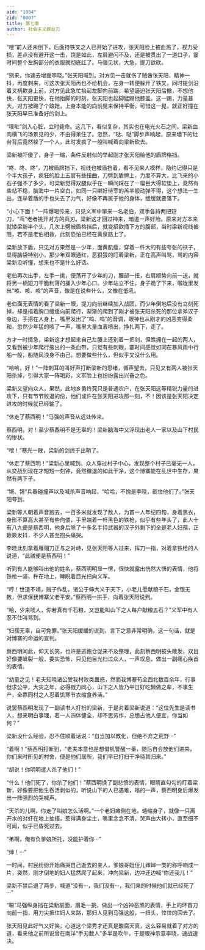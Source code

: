```yaml
---
aid: "1004"
zid: "0007"
title: 第七章
author: 社会主义螺丝刀
---
```


“嗖”前人还未倒下，后面持铁叉之人已开始了进攻，张天阳脸上被血溅了，视力受损，差点没有避开这一击，饶是如此，左肩避闪不及，还是被贯出了一道口子，霎时间整个左胸部分的衣服就彻底红了。马强见状，大急，提刀欲砍。

“别来，你速去增援李晓。”张天阳喊到。对方见一击就伤了贼酋张天阳，精神一抖，再度刺来，可这次张天阳再也不给机会，左身一转便躲开了铁叉，同时提剑沿着叉柄欺身上前，对方见此急忙抬起左脚向前踹，希望逼迫张天阳后撤，不想他快，张天阳更快，在他抬脚的时刻，张天阳也起脚猛踢他膝盖。这一踢，力量甚大，对方被踢了个踉跄，上身本能的向前晃来保持平衡，可惜这一晃，就正好撞在张天阳早已准备好的剑上。

“噗呲”剑入心脏，立时毙命。这几下，看似复杂，其实也在电光火石之间，梁新血肉横飞的场景见的少，不由得呆住了。忽然，“哒、哒”脚步声响起，原来墙下的灶台背后竟然躲了一个人，此时发疯了一般叫喊着向梁新砍去。

梁新被吓傻了，身子一缩，条件反射似的举起刚才张天阳给他的盾牌格挡。

“咚、咚、咚”，刀被盾牌挡下，视线也被盾挡着，看不见来人模样，隐约记得只是个半大孩子，疯狂的脸上五官有些扭曲，刀劈到盾牌上，力度不算大，比飞来的小石子强不了多少，可梁新觉得双腿似乎在一瞬间踩在了一幅巨大得软垫上，竟然有些站不稳，脑海中一片空白，如同一只绑好待宰的羔羊般动弹不得，这个想法一生出，连举着盾的手也失去了力气，好像不再属于他的身体，缓缓就要落下。

“小心下面！”一阵爆喝传来，只见义军中窜来一名老伯，双手各持两把短刀，“乓”老者挑开对方的兵刃。梁新这才回过神来，暗道一声好险。原来对方本来就矮梁新半个头，几次上劈被盾格挡后，就变招欲捅下方的腹部，当时梁新视线被阻，若不是老伯相救，此刻恐怕已经在黄泉路上了。

梁新放下盾，只见对方果然是一少年，面黄肌瘦，穿着一件大的有些夸张的袄子，显得脑袋特别小，那少年双眼通红，恶狠狠的盯着梁新，正在高声叫骂，骂的内容梁新没听懂，想来也不是什么好话。

老伯再次出手，左手一挑，便荡开了少年的刀，腰部一扭，右肩顺势向前一送，就将另一柄短刀干脆利落的捅入少年心口。少年站立不住，身子跪了下来，喉咙里发出“咳、咳、咳”的声音，像是在说些什么，又像在低吼。

老伯面无表情的看了梁新一眼，提刀向前继续加入战团，而少年倒地后没有立刻死掉，却是捂着胸口缓缓向前爬行，渐渐的爬到了刚才被张天阳杀死的那位拿斧汉子身边，手搭在人身上，嘴里发出了“呜、呜”的音调，眼神也从刚才的凶恶变得柔和，忽然少年猛的咳了一声，嘴里大量血液喷出，挣扎两下，走了。

方才一时情急，梁新这才想起来自己左腰上还别着一把剑，但瞧拥在一起的两人，又看到被少年爬行拖出的一条血带，只觉有些刺眼，霎时间感觉如同在暴风雨中行船一般，船随风浪身不由己，想要做些什么，但似乎又没什么用。

“哈哈，好！”一阵刺耳的叫好声打断梁新的思绪，循声望去，只见又有两人被张天阳杀掉，引得大家一阵喝彩，义军脸上也纷纷露出兴奋之色。

梁新又望向众人，果然，此地乡勇终究只是普通农户，在张天阳这等精锐力量的进攻下，只有节节败退的份，他们或许在张天阳进攻那一刻，不！因该是张天阳决定进攻的时候就已经输了。

“休走了蔡西明！”马强的声音从远处传来。

蔡西明，对！至少蔡西明不是无辜的！梁新脑海中又浮现出老人一家以及山下村民的惨状。

“噌！”寒光一散，梁新的剑终于出鞘了。

“休走了蔡西明！”梁新心里喊到。众人穿过村子中心，发现整个村子已毫无一人，从交战到现在才短短一刻钟，竟然撤退的如此干净，这个博寨能在乱世中生存，果然有两下子。

“锵、锵”兵器碰撞声以及喊杀声音响起，“哈哈，不愧是李晓，截住他们了。”张天阳夸到。

梁新等人朝着声音跑去，一百多米就发现了敌人，为首一人年纪四旬，身着黑衣，身形不算高大甚至有些佝偻，手里端着一杆黑色的铁枪，似乎有些年头了，此人十有八九便是蔡西明，他身后除了十多名手持武器的汉子外剩下的全是老人妇孺，正簌簌发抖，不少人甚至抱头痛哭。

李晓此刻拿着雁翎刀正与之对峙，见张天阳等人过来，挥刀一指，对着拿铁枪的人说道，“此贼便是蔡西明！”

听到有人能够叫出他的姓名，蔡西明明显一愣，很快就露出恍然大悟的表情，他将铁枪一竖，杵在地上，睥睨着目光扫向义军。

“哼！世道不靖，贼子作乱，诸公于伸大义于天下，小老儿愿献粮千石，金银无数，但求保我博寨父老平安。”蔡西明一拱手，向着张天阳说到。

“哈，少来唬人，你若真有千石粮，又岂能叫山下之人每户献粮五石？”义军中有人忍不住叫骂到。

“妇孺无辜，自可免罪。”张天阳缓缓的说到，言下之意非常明确，这一句话，就是对博寨的命运的宣判。

蔡西明闻此，仰天长笑，也许是逃跑仓促来不及整理，此刻蔡西明披头散发，双目好像要眦裂一般，委实恐怖，只见他目光扫过众人，一声叹息，做出一副痛心疾首的表情。

“幼童之见！老夫知晓诸公受我村败类蛊惑，然而我博寨苟全西北数百余年，行事但求公平，大灾之年，必得戮力同心，山下之人皆乃平日好吃懒做之辈，不事生产，全靠同村之人忍着饥寒节衣缩食养活。”

说罢蔡西明发现了一副读书人打扮的梁新，于是对着梁新说道：“这位先生是读书人，想来明白事理，若一人四体健全，却不思劳作，总想占他人便宜，你当如何？”

梁新没什么经验，忍不住顺着话说：“自当加以教化，但绝不弃之荒野···”

“着啊！”蔡西明打断到，“老夫本意也是想借机警醒一番，随后自会放他们进来，你们来时所见的村舍，便是他们居所，我们早已打扫干净待其归来。”

“胡说！你明明遣人杀了他们！”

“什么！他们死了，你杀了他们！”蔡西明换了副悲愤的表情，眼睛直勾勾的盯着梁新，好像要把他生吞活剥似的，听说山下的人已遇难，嗡的一声，蔡西明身后爆发出一阵强烈的哭喊声。

“天杀的儿啊，你走了叫娘怎么活啊。”一个老妇瘫倒在地，蜷缩身子，就像一只离开水的对虾在地上抽搐，惹得满身尘土，嘴里念念不清，哭声由大转小，直至细不可闻，似乎已昏死过去。

“弟啊，俺有负爹娘所托，没能护着你···”

“婶！···”

一时间，村民纷纷开始痛哭自己逝去的亲人，爹娘哥姐侄儿婶婶一类的称呼响成一片，突然，刚才倒地的妇人猛然爬了起来，冲向梁新，边冲还边喊“你还我儿！”

梁新不禁后退了两步，喊道“没有···，我们没有···，我们来的时候他们就已经死了···”

“唰”马强纵身挡在梁新前面，眉毛一挑，做出一个凶神恶煞的表情，手上的环首刀向前一指，用刀尖抵住妇人来路，那妇人见到马强这般，一扭头，悻悻的回去了。

张天阳见此好气又好笑，心道这个梁秀才还真是酸腐天真，这么容易就着了对方的道，看来他之前所说曾在南洋“手刃数人”多半是吹牛，于是眼神示意李晓，速战速决。
